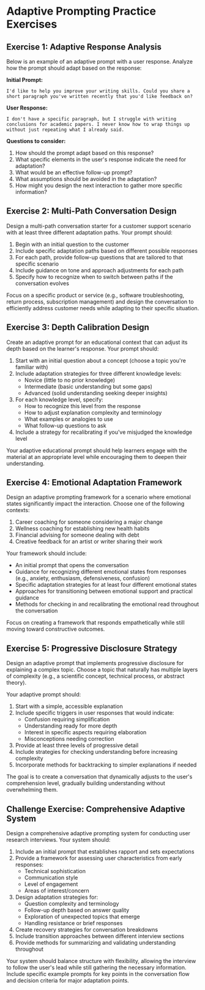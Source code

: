 # Adaptive Prompting Practice Exercises

## Exercise 1: Adaptive Response Analysis

Below is an example of an adaptive prompt with a user response. Analyze how the prompt should adapt based on the response:

**Initial Prompt:**
```
I'd like to help you improve your writing skills. Could you share a short paragraph you've written recently that you'd like feedback on?
```

**User Response:**
```
I don't have a specific paragraph, but I struggle with writing conclusions for academic papers. I never know how to wrap things up without just repeating what I already said.
```

**Questions to consider:**
1. How should the prompt adapt based on this response?
2. What specific elements in the user's response indicate the need for adaptation?
3. What would be an effective follow-up prompt?
4. What assumptions should be avoided in the adaptation?
5. How might you design the next interaction to gather more specific information?

## Exercise 2: Multi-Path Conversation Design

Design a multi-path conversation starter for a customer support scenario with at least three different adaptation paths. Your prompt should:

1. Begin with an initial question to the customer
2. Include specific adaptation paths based on different possible responses
3. For each path, provide follow-up questions that are tailored to that specific scenario
4. Include guidance on tone and approach adjustments for each path
5. Specify how to recognize when to switch between paths if the conversation evolves

Focus on a specific product or service (e.g., software troubleshooting, return process, subscription management) and design the conversation to efficiently address customer needs while adapting to their specific situation.

## Exercise 3: Depth Calibration Design

Create an adaptive prompt for an educational context that can adjust its depth based on the learner's response. Your prompt should:

1. Start with an initial question about a concept (choose a topic you're familiar with)
2. Include adaptation strategies for three different knowledge levels:
   - Novice (little to no prior knowledge)
   - Intermediate (basic understanding but some gaps)
   - Advanced (solid understanding seeking deeper insights)
3. For each knowledge level, specify:
   - How to recognize this level from the response
   - How to adjust explanation complexity and terminology
   - What examples or analogies to use
   - What follow-up questions to ask
4. Include a strategy for recalibrating if you've misjudged the knowledge level

Your adaptive educational prompt should help learners engage with the material at an appropriate level while encouraging them to deepen their understanding.

## Exercise 4: Emotional Adaptation Framework

Design an adaptive prompting framework for a scenario where emotional states significantly impact the interaction. Choose one of the following contexts:

1. Career coaching for someone considering a major change
2. Wellness coaching for establishing new health habits
3. Financial advising for someone dealing with debt
4. Creative feedback for an artist or writer sharing their work

Your framework should include:
- An initial prompt that opens the conversation
- Guidance for recognizing different emotional states from responses (e.g., anxiety, enthusiasm, defensiveness, confusion)
- Specific adaptation strategies for at least four different emotional states
- Approaches for transitioning between emotional support and practical guidance
- Methods for checking in and recalibrating the emotional read throughout the conversation

Focus on creating a framework that responds empathetically while still moving toward constructive outcomes.

## Exercise 5: Progressive Disclosure Strategy

Design an adaptive prompt that implements progressive disclosure for explaining a complex topic. Choose a topic that naturally has multiple layers of complexity (e.g., a scientific concept, technical process, or abstract theory).

Your adaptive prompt should:
1. Start with a simple, accessible explanation
2. Include specific triggers in user responses that would indicate:
   - Confusion requiring simplification
   - Understanding ready for more depth
   - Interest in specific aspects requiring elaboration
   - Misconceptions needing correction
3. Provide at least three levels of progressive detail
4. Include strategies for checking understanding before increasing complexity
5. Incorporate methods for backtracking to simpler explanations if needed

The goal is to create a conversation that dynamically adjusts to the user's comprehension level, gradually building understanding without overwhelming them.

## Challenge Exercise: Comprehensive Adaptive System

Design a comprehensive adaptive prompting system for conducting user research interviews. Your system should:

1. Include an initial prompt that establishes rapport and sets expectations
2. Provide a framework for assessing user characteristics from early responses:
   - Technical sophistication
   - Communication style
   - Level of engagement
   - Areas of interest/concern
3. Design adaptation strategies for:
   - Question complexity and terminology
   - Follow-up depth based on answer quality
   - Exploration of unexpected topics that emerge
   - Handling resistance or brief responses
4. Create recovery strategies for conversation breakdowns
5. Include transition approaches between different interview sections
6. Provide methods for summarizing and validating understanding throughout

Your system should balance structure with flexibility, allowing the interview to follow the user's lead while still gathering the necessary information. Include specific example prompts for key points in the conversation flow and decision criteria for major adaptation points.
